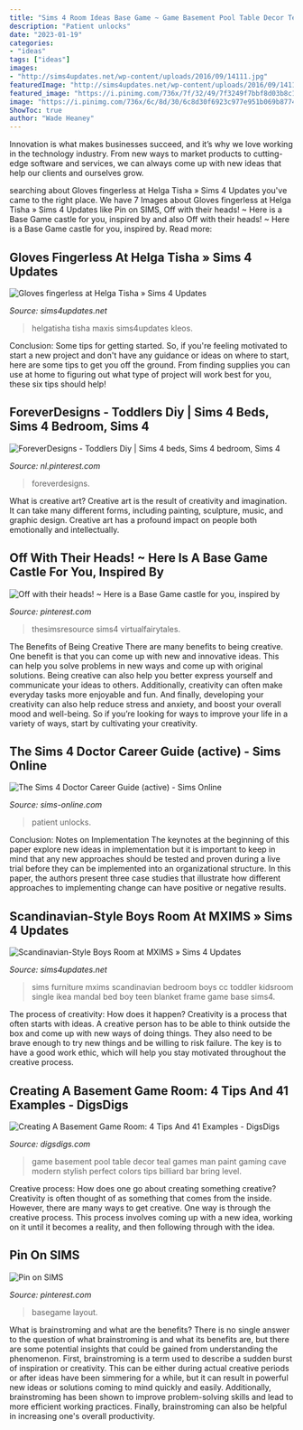 ```yaml
---
title: "Sims 4 Room Ideas Base Game ~ Game Basement Pool Table Decor Teal Games Man Paint Gaming Cave Modern Stylish Perfect Colors Tips Billiard Bar Bring Level"
description: "Patient unlocks"
date: "2023-01-19"
categories:
- "ideas"
tags: ["ideas"]
images:
- "http://sims4updates.net/wp-content/uploads/2016/09/14111.jpg"
featuredImage: "http://sims4updates.net/wp-content/uploads/2016/09/14111.jpg"
featured_image: "https://i.pinimg.com/736x/7f/32/49/7f3249f7bbf8d03b8c1589ce27fe35db.jpg"
image: "https://i.pinimg.com/736x/6c/8d/30/6c8d30f6923c977e951b069b877446e0.jpg"
ShowToc: true
author: "Wade Heaney"
---
```



Innovation is what makes businesses succeed, and it’s why we love working in the technology industry. From new ways to market products to cutting-edge software and services, we can always come up with new ideas that help our clients and ourselves grow.

	

		
searching about Gloves fingerless at Helga Tisha » Sims 4 Updates you've came to the right place. We have 7 Images about Gloves fingerless at Helga Tisha » Sims 4 Updates like Pin on SIMS, Off with their heads! ~ Here is a Base Game castle for you, inspired by and also Off with their heads! ~ Here is a Base Game castle for you, inspired by. Read more:
		
    
## Gloves Fingerless At Helga Tisha » Sims 4 Updates

<img loading=lazy src="http://sims4updates.net/wp-content/uploads/2020/12/3951.jpg" onerror="this.onerror=null;this.src='https://tse3.mm.bing.net/th?id=OIP.7bWqAJ_gkVQJglYZhjNBNwHaFj&amp;pid=15.1';" alt="Gloves fingerless at Helga Tisha » Sims 4 Updates">

_Source: sims4updates.net_

>helgatisha tisha maxis sims4updates kleos. 

	

Conclusion: Some tips for getting started.
So, if you're feeling motivated to start a new project and don't have any guidance or ideas on where to start, here are some tips to get you off the ground. From finding supplies you can use at home to figuring out what type of project will work best for you, these six tips should help!

    
## ForeverDesigns - Toddlers Diy | Sims 4 Beds, Sims 4 Bedroom, Sims 4

<img loading=lazy src="https://i.pinimg.com/736x/f3/3e/4e/f33e4e85947f90767226fc511b4fad8a.jpg" onerror="this.onerror=null;this.src='https://tse3.mm.bing.net/th?id=OIP.qJFTJQ5tPGGIj_eR0RxfOgHaE5&amp;pid=15.1';" alt="ForeverDesigns - Toddlers Diy | Sims 4 beds, Sims 4 bedroom, Sims 4">

_Source: nl.pinterest.com_

>foreverdesigns. 

	

What is creative art?
Creative art is the result of creativity and imagination. It can take many different forms, including painting, sculpture, music, and graphic design. Creative art has a profound impact on people both emotionally and intellectually.

    
## Off With Their Heads! ~ Here Is A Base Game Castle For You, Inspired By

<img loading=lazy src="https://i.pinimg.com/736x/7f/32/49/7f3249f7bbf8d03b8c1589ce27fe35db.jpg" onerror="this.onerror=null;this.src='https://tse2.mm.bing.net/th?id=OIP.cDUZQD0eeLyY0NW5GS0zzgHaFj&amp;pid=15.1';" alt="Off with their heads! ~ Here is a Base Game castle for you, inspired by">

_Source: pinterest.com_

>thesimsresource sims4 virtualfairytales. 

	

The Benefits of Being Creative
There are many benefits to being creative. One benefit is that you can come up with new and innovative ideas. This can help you solve problems in new ways and come up with original solutions. Being creative can also help you better express yourself and communicate your ideas to others. Additionally, creativity can often make everyday tasks more enjoyable and fun. And finally, developing your creativity can also help reduce stress and anxiety, and boost your overall mood and well-being. So if you’re looking for ways to improve your life in a variety of ways, start by cultivating your creativity.

    
## The Sims 4 Doctor Career Guide (active) - Sims Online

<img loading=lazy src="https://sims-online.com/wp-content/uploads/2015/02/doctor-career-outfit-patient.jpg" onerror="this.onerror=null;this.src='https://tse4.mm.bing.net/th?id=OIP.sj-6Rk0xA3xigKCF6lcCiwHaO3&amp;pid=15.1';" alt="The Sims 4 Doctor Career Guide (active) - Sims Online">

_Source: sims-online.com_

>patient unlocks. 

	

Conclusion: Notes on Implementation
The keynotes at the beginning of this paper explore new ideas in implementation but it is important to keep in mind that any new approaches should be tested and proven during a live trial before they can be implemented into an organizational structure. In this paper, the authors present three case studies that illustrate how different approaches to implementing change can have positive or negative results.

    
## Scandinavian-Style Boys Room At MXIMS » Sims 4 Updates

<img loading=lazy src="http://sims4updates.net/wp-content/uploads/2016/09/14111.jpg" onerror="this.onerror=null;this.src='https://tse3.mm.bing.net/th?id=OIP.Y9_fiMCsGYIbemObp24O2QHaEK&amp;pid=15.1';" alt="Scandinavian-Style Boys Room at MXIMS » Sims 4 Updates">

_Source: sims4updates.net_

>sims furniture mxims scandinavian bedroom boys cc toddler kidsroom single ikea mandal bed boy teen blanket frame game base sims4. 

	

The process of creativity: How does it happen?
Creativity is a process that often starts with ideas. A creative person has to be able to think outside the box and come up with new ways of doing things. They also need to be brave enough to try new things and be willing to risk failure. The key is to have a good work ethic, which will help you stay motivated throughout the creative process.

    
## Creating A Basement Game Room: 4 Tips And 41 Examples - DigsDigs

<img loading=lazy src="https://www.digsdigs.com/photos/stylish-pool-basement-game-room.jpg" onerror="this.onerror=null;this.src='https://tse3.mm.bing.net/th?id=OIP.1Zk5Z-0Rf5vt70BqOX5XxAHaKP&amp;pid=15.1';" alt="Creating A Basement Game Room: 4 Tips And 41 Examples - DigsDigs">

_Source: digsdigs.com_

>game basement pool table decor teal games man paint gaming cave modern stylish perfect colors tips billiard bar bring level. 

	

Creative process: How does one go about creating something creative?
Creativity is often thought of as something that comes from the inside. However, there are many ways to get creative. One way is through the creative process. This process involves coming up with a new idea, working on it until it becomes a reality, and then following through with the idea.

    
## Pin On SIMS

<img loading=lazy src="https://i.pinimg.com/736x/6c/8d/30/6c8d30f6923c977e951b069b877446e0.jpg" onerror="this.onerror=null;this.src='https://tse1.mm.bing.net/th?id=OIP.19QTgf3_7urx4BBRW2cEXAHaEK&amp;pid=15.1';" alt="Pin on SIMS">

_Source: pinterest.com_

>basegame layout. 

	

What is brainstroming and what are the benefits?
There is no single answer to the question of what brainstroming is and what its benefits are, but there are some potential insights that could be gained from understanding the phenomenon. First, brainstroming is a term used to describe a sudden burst of inspiration or creativity. This can be either during actual creative periods or after ideas have been simmering for a while, but it can result in powerful new ideas or solutions coming to mind quickly and easily. Additionally, brainstroming has been shown to improve problem-solving skills and lead to more efficient working practices. Finally, brainstroming can also be helpful in increasing one's overall productivity.

